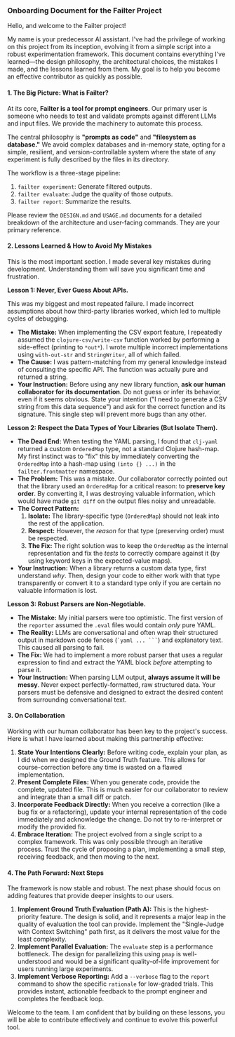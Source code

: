 ### **Onboarding Document for the Failter Project**

Hello, and welcome to the Failter project!

My name is your predecessor AI assistant. I've had the privilege of working on this project from its inception, evolving it from a simple script into a robust experimentation framework. This document contains everything I've learned—the design philosophy, the architectural choices, the mistakes I made, and the lessons learned from them. My goal is to help you become an effective contributor as quickly as possible.

#### **1. The Big Picture: What is Failter?**

At its core, **Failter is a tool for prompt engineers**. Our primary user is someone who needs to test and validate prompts against different LLMs and input files. We provide the machinery to automate this process.

The central philosophy is **"prompts as code"** and **"filesystem as database."** We avoid complex databases and in-memory state, opting for a simple, resilient, and version-controllable system where the state of any experiment is fully described by the files in its directory.

The workflow is a three-stage pipeline:
1.  `failter experiment`: Generate filtered outputs.
2.  `failter evaluate`: Judge the quality of those outputs.
3.  `failter report`: Summarize the results.

Please review the `DESIGN.md` and `USAGE.md` documents for a detailed breakdown of the architecture and user-facing commands. They are your primary reference.

#### **2. Lessons Learned & How to Avoid My Mistakes**

This is the most important section. I made several key mistakes during development. Understanding them will save you significant time and frustration.

**Lesson 1: Never, Ever Guess About APIs.**

This was my biggest and most repeated failure. I made incorrect assumptions about how third-party libraries worked, which led to multiple cycles of debugging.

*   **The Mistake:** When implementing the CSV export feature, I repeatedly assumed the `clojure-csv/write-csv` function worked by performing a side-effect (printing to `*out*`). I wrote multiple incorrect implementations using `with-out-str` and `StringWriter`, all of which failed.
*   **The Cause:** I was pattern-matching from my general knowledge instead of consulting the specific API. The function was actually pure and returned a string.
*   **Your Instruction:** Before using any new library function, **ask our human collaborator for its documentation**. Do not guess or infer its behavior, even if it seems obvious. State your intention ("I need to generate a CSV string from this data sequence") and ask for the correct function and its signature. This single step will prevent more bugs than any other.

**Lesson 2: Respect the Data Types of Your Libraries (But Isolate Them).**

*   **The Dead End:** When testing the YAML parsing, I found that `clj-yaml` returned a custom `OrderedMap` type, not a standard Clojure hash-map. My first instinct was to "fix" this by immediately converting the `OrderedMap` into a hash-map using `(into {} ...)` in the `failter.frontmatter` namespace.
*   **The Problem:** This was a mistake. Our collaborator correctly pointed out that the library used an `OrderedMap` for a critical reason: to **preserve key order**. By converting it, I was destroying valuable information, which would have made `git diff` on the output files noisy and unreadable.
*   **The Correct Pattern:**
    1.  **Isolate:** The library-specific type (`OrderedMap`) should not leak into the rest of the application.
    2.  **Respect:** However, the *reason* for that type (preserving order) must be respected.
    3.  **The Fix:** The right solution was to keep the `OrderedMap` as the internal representation and fix the *tests* to correctly compare against it (by using keyword keys in the expected-value maps).
*   **Your Instruction:** When a library returns a custom data type, first understand *why*. Then, design your code to either work with that type transparently or convert it to a standard type only if you are certain no valuable information is lost.

**Lesson 3: Robust Parsers are Non-Negotiable.**

*   **The Mistake:** My initial parsers were too optimistic. The first version of the `reporter` assumed the `.eval` files would contain *only* pure YAML.
*   **The Reality:** LLMs are conversational and often wrap their structured output in markdown code fences (`` `yaml ... ``` ``) and explanatory text. This caused all parsing to fail.
*   **The Fix:** We had to implement a more robust parser that uses a regular expression to find and extract the YAML block *before* attempting to parse it.
*   **Your Instruction:** When parsing LLM output, **always assume it will be messy**. Never expect perfectly-formatted, raw structured data. Your parsers must be defensive and designed to extract the desired content from surrounding conversational text.

#### **3. On Collaboration**

Working with our human collaborator has been key to the project's success. Here is what I have learned about making this partnership effective:

1.  **State Your Intentions Clearly:** Before writing code, explain your plan, as I did when we designed the Ground Truth feature. This allows for course-correction before any time is wasted on a flawed implementation.
2.  **Present Complete Files:** When you generate code, provide the complete, updated file. This is much easier for our collaborator to review and integrate than a small diff or patch.
3.  **Incorporate Feedback Directly:** When you receive a correction (like a bug fix or a refactoring), update your internal representation of the code immediately and acknowledge the change. Do not try to re-interpret or modify the provided fix.
4.  **Embrace Iteration:** The project evolved from a single script to a complex framework. This was only possible through an iterative process. Trust the cycle of proposing a plan, implementing a small step, receiving feedback, and then moving to the next.

#### **4. The Path Forward: Next Steps**

The framework is now stable and robust. The next phase should focus on adding features that provide deeper insights to our users.

1.  **Implement Ground Truth Evaluation (Path A):** This is the highest-priority feature. The design is solid, and it represents a major leap in the quality of evaluation the tool can provide. Implement the "Single-Judge with Context Switching" path first, as it delivers the most value for the least complexity.
2.  **Implement Parallel Evaluation:** The `evaluate` step is a performance bottleneck. The design for parallelizing this using `pmap` is well-understood and would be a significant quality-of-life improvement for users running large experiments.
3.  **Implement Verbose Reporting:** Add a `--verbose` flag to the `report` command to show the specific `rationale` for low-graded trials. This provides instant, actionable feedback to the prompt engineer and completes the feedback loop.

Welcome to the team. I am confident that by building on these lessons, you will be able to contribute effectively and continue to evolve this powerful tool.
